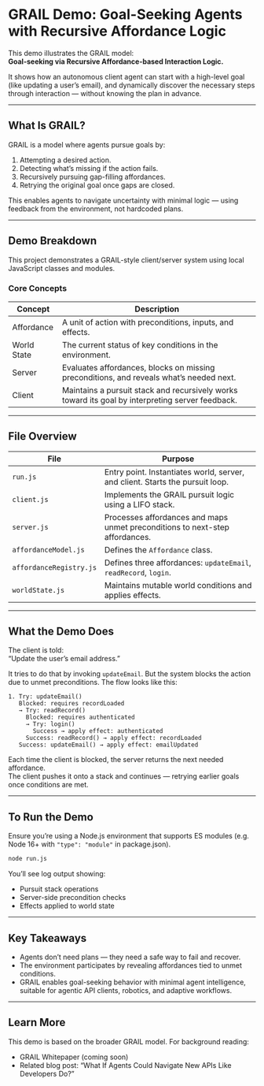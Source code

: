 # GRAIL Demo: Goal-Seeking Agents with Recursive Affordance Logic

This demo illustrates the GRAIL model:  
**Goal-seeking via Recursive Affordance-based Interaction Logic.**

It shows how an autonomous client agent can start with a high-level goal (like updating a user’s email), and dynamically discover the necessary steps through interaction — without knowing the plan in advance.

---

## What Is GRAIL?

GRAIL is a model where agents pursue goals by:

1. Attempting a desired action.
2. Detecting what’s missing if the action fails.
3. Recursively pursuing gap-filling affordances.
4. Retrying the original goal once gaps are closed.

This enables agents to navigate uncertainty with minimal logic — using feedback from the environment, not hardcoded plans.

---

## Demo Breakdown

This project demonstrates a GRAIL-style client/server system using local JavaScript classes and modules.

### Core Concepts

| Concept             | Description |
|---------------------|-------------|
| Affordance          | A unit of action with preconditions, inputs, and effects. |
| World State         | The current status of key conditions in the environment. |
| Server              | Evaluates affordances, blocks on missing preconditions, and reveals what’s needed next. |
| Client              | Maintains a pursuit stack and recursively works toward its goal by interpreting server feedback. |

---

## File Overview

| File | Purpose |
|------|---------|
| `run.js`             | Entry point. Instantiates world, server, and client. Starts the pursuit loop. |
| `client.js`          | Implements the GRAIL pursuit logic using a LIFO stack. |
| `server.js`          | Processes affordances and maps unmet preconditions to next-step affordances. |
| `affordanceModel.js` | Defines the `Affordance` class. |
| `affordanceRegistry.js` | Defines three affordances: `updateEmail`, `readRecord`, `login`. |
| `worldState.js`      | Maintains mutable world conditions and applies effects. |

---

## What the Demo Does

The client is told:  
“Update the user’s email address.”

It tries to do that by invoking `updateEmail`. But the system blocks the action due to unmet preconditions. The flow looks like this:

```
1. Try: updateEmail()
   Blocked: requires recordLoaded
   → Try: readRecord()
     Blocked: requires authenticated
     → Try: login()
       Success → apply effect: authenticated
     Success: readRecord() → apply effect: recordLoaded
   Success: updateEmail() → apply effect: emailUpdated
```

Each time the client is blocked, the server returns the next needed affordance.  
The client pushes it onto a stack and continues — retrying earlier goals once conditions are met.

---

## To Run the Demo

Ensure you’re using a Node.js environment that supports ES modules (e.g. Node 16+ with `"type": "module"` in package.json).

```bash
node run.js
```

You’ll see log output showing:

- Pursuit stack operations
- Server-side precondition checks
- Effects applied to world state

---

## Key Takeaways

- Agents don’t need plans — they need a safe way to fail and recover.
- The environment participates by revealing affordances tied to unmet conditions.
- GRAIL enables goal-seeking behavior with minimal agent intelligence, suitable for agentic API clients, robotics, and adaptive workflows.

---

## Learn More

This demo is based on the broader GRAIL model. For background reading:

- GRAIL Whitepaper (coming soon)
- Related blog post: “What If Agents Could Navigate New APIs Like Developers Do?”
